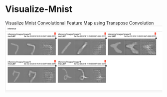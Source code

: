 # Visualize-Mnist
Visualize Mnist Convolutional Feature Map using Transpose Convolution
![image](https://github.com/lovekittynine/Visualize-Mnist/blob/master/2018-06-23%2019-31-59%E5%B1%8F%E5%B9%95%E6%88%AA%E5%9B%BE.png)
